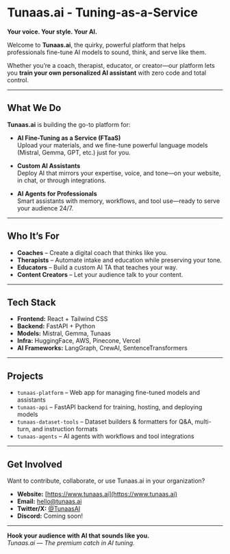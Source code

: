 # Tunaas.ai - Tuning-as-a-Service

**Your voice. Your style. Your AI.**

Welcome to **Tunaas.ai**, the quirky, powerful platform that helps professionals fine-tune AI models to sound, think, and serve like them.

Whether you’re a coach, therapist, educator, or creator—our platform lets you **train your own personalized AI assistant** with zero code and total control.

---

## What We Do

**Tunaas.ai** is building the go-to platform for:

- **AI Fine-Tuning as a Service (FTaaS)**  
  Upload your materials, and we fine-tune powerful language models (Mistral, Gemma, GPT, etc.) just for you.

- **Custom AI Assistants**  
  Deploy AI that mirrors your expertise, voice, and tone—on your website, in chat, or through integrations.

- **AI Agents for Professionals**  
  Smart assistants with memory, workflows, and tool use—ready to serve your audience 24/7.

---

## Who It’s For

- **Coaches** – Create a digital coach that thinks like you.  
- **Therapists** – Automate intake and education while preserving your tone.  
- **Educators** – Build a custom AI TA that teaches your way.  
- **Content Creators** – Let your audience talk to your content.

---

## Tech Stack

- **Frontend:** React + Tailwind CSS  
- **Backend:** FastAPI + Python  
- **Models:** Mistral, Gemma, Tunaas  
- **Infra:** HuggingFace, AWS, Pinecone, Vercel  
- **AI Frameworks:** LangGraph, CrewAI, SentenceTransformers

---

## Projects

- `tunaas-platform` – Web app for managing fine-tuned models and assistants  
- `tunaas-api` – FastAPI backend for training, hosting, and deploying models  
- `tunaas-dataset-tools` – Dataset builders & formatters for Q&A, multi-turn, and instruction formats  
- `tunaas-agents` – AI agents with workflows and tool integrations

---

## Get Involved

Want to contribute, collaborate, or use Tunaas.ai in your organization?

- **Website:** [https://www.tunaas.ai](https://www.tunaas.ai)  
- **Email:** hello@tunaas.ai  
- **Twitter/X:** [@TunaasAI](https://twitter.com/TunaasAI)  
- **Discord:** Coming soon!

---

**Hook your audience with AI that sounds like you.**  
*Tunaas.ai — The premium catch in AI tuning.*
